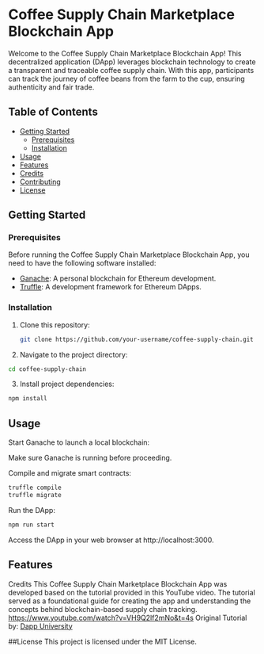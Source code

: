 
# Coffee Supply Chain Marketplace Blockchain App

Welcome to the Coffee Supply Chain Marketplace Blockchain App! This decentralized application (DApp) leverages blockchain technology to create a transparent and traceable coffee supply chain. With this app, participants can track the journey of coffee beans from the farm to the cup, ensuring authenticity and fair trade.

## Table of Contents

- [Getting Started](#getting-started)
  - [Prerequisites](#prerequisites)
  - [Installation](#installation)
- [Usage](#usage)
- [Features](#features)
- [Credits](#credits)
- [Contributing](#contributing)
- [License](#license)

## Getting Started

### Prerequisites

Before running the Coffee Supply Chain Marketplace Blockchain App, you need to have the following software installed:

- [Ganache](https://www.trufflesuite.com/ganache): A personal blockchain for Ethereum development.
- [Truffle](https://www.trufflesuite.com/truffle): A development framework for Ethereum DApps.

### Installation

1. Clone this repository:

   ```bash
   git clone https://github.com/your-username/coffee-supply-chain.git
   ```
2. Navigate to the project directory:
  
  ```bash
  cd coffee-supply-chain
  ```
3. Install project dependencies:

  ```bash
  npm install
  ```

## Usage
Start Ganache to launch a local blockchain:

Make sure Ganache is running before proceeding.

Compile and migrate smart contracts:

  ```bash
  truffle compile
  truffle migrate
  ```

Run the DApp:

```bash
npm run start
```

Access the DApp in your web browser at http://localhost:3000.

## Features
Credits
This Coffee Supply Chain Marketplace Blockchain App was developed based on the tutorial provided in this YouTube video. The tutorial served as a foundational guide for creating the app and understanding the concepts behind blockchain-based supply chain tracking.
https://www.youtube.com/watch?v=VH9Q2lf2mNo&t=4s
Original Tutorial by: [Dapp University](https://www.youtube.com/watch?v=VH9Q2lf2mNo&t=4s)

##License
This project is licensed under the MIT License.


